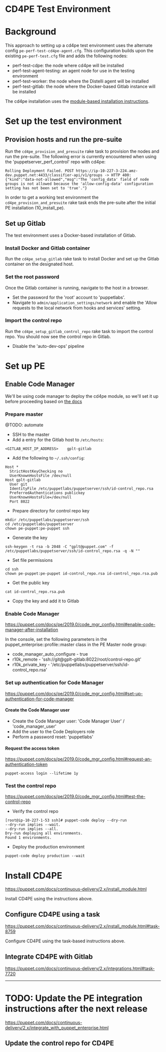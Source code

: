 CD4PE Test Environment
=========================

# Background
This approach to setting up a cd4pe test environment uses the alternate config `pe-perf-test-cd4pe-agent.cfg`.
This configuration builds upon the existing `pe-perf-test.cfg` file and adds the following nodes:
* perf-test-cdpe: the node where cd4pe will be installed
* perf-test-agent-testing: an agent node for use in the testing environment
* perf-test-worker: the node where the Distelli agent will be installed
* perf-test-gitlab: the node where the Docker-based Gitlab instance will be installed

The cd4pe installation uses the [module-based installation instructions](https://puppet.com/docs/continuous-delivery/2.x/install_module.html#task-8759).

# Set up the test environment
## Provision hosts and run the pre-suite
Run the `cd4pe_provision_and_presuite` rake task to provision the nodes and run the pre-suite.
The following error is currently encountered when using the 'puppetserver_perf_control' repo with cd4pe:
```
Rolling Deployment Failed. POST https://ip-10-227-3-224.amz-dev.puppet.net:4433/classifier-api/v1/groups -> HTTP 400: {"kind":"data-not-allowed","msg":"The 'config_data' field of node groups is not allowed because the 'allow-config-data' configuration setting has not been set to 'true'."}
```

In order to get a working test environment the `cd4pe_provision_and_presuite` rake task ends the pre-suite after the initial PE installation (10_install_pe).

## Set up Gitlab
The test environment uses a Docker-based installation of Gitlab.

### Install Docker and Gitlab container
Run the `cd4pe_setup_gitlab` rake task to install Docker and set up the Gitlab container on the designated host.

### Set the root password
Once the Gitlab container is running, navigate to the host in a browser.
* Set the password for the 'root' account to 'puppetlabs'.
* Navigate to `admin/application_settings/network` and enable the 'Allow requests to the local network from hooks and services' setting.

### Import the control repo
Run the `cd4pe_setup_gitlab_control_repo` rake task to import the control repo.
You should now see the control repo in Gitlab.
* Disable the 'auto-dev-ops' pipeline

# Set up PE
## Enable Code Manager
We'll be using code manager to deploy the cd4pe module, so we'll set it up before proceeding based on [the docs](https://puppet.com/docs/pe/2019.0/code_mgr_config.html#enable-code-manager-after-installation)

### Prepare master
@TODO: automate
* SSH to the master
* Add a entry for the Gitlab host to `/etc/hosts`:
```
<GITLAB_HOST_IP_ADDRESS>	gplt-gitlab
```

* Add the following to `~/.ssh/config`:
```
Host *
  StrictHostKeyChecking no
  UserKnownHostsFile /dev/null
Host gplt-gitlab
  User git
  IdentityFile /etc/puppetlabs/puppetserver/ssh/id-control_repo.rsa
  PreferredAuthentications publickey
  UserKnownHostsFile=/dev/null
  Port 8022
```

* Prepare directory for control repo key
```
mkdir /etc/puppetlabs/puppetserver/ssh
cd /etc/puppetlabs/puppetserver
chown pe-puppet:pe-puppet ssh
```

* Generate the key
```
ssh-keygen -t rsa -b 2048 -C "gplt@puppet.com" -f /etc/puppetlabs/puppetserver/ssh/id-control_repo.rsa -q -N "" 

```

* Set file permissions
```
cd ssh
chown pe-puppet:pe-puppet id-control_repo.rsa id-control_repo.rsa.pub

```

* Get the public key
```
cat id-control_repo.rsa.pub
```

* Copy the key and add it to Gitlab

### Enable Code Manager
https://puppet.com/docs/pe/2019.0/code_mgr_config.html#enable-code-manager-after-installation

In the console, set the following parameters in the puppet_enterprise::profile::master class in the PE Master node group:
* code_manager_auto_configure - true
* r10k_remote - 'ssh://git@gplt-gitlab:8022/root/control-repo.git'
* r10k_private_key - '/etc/puppetlabs/puppetserver/ssh/id-control_repo.rsa'

### Set up authentication for Code Manager
https://puppet.com/docs/pe/2019.0/code_mgr_config.html#set-up-authentication-for-code-manager

#### Create the Code Manager user
* Create the Code Manager user: 'Code Manager User' / 'code_manager_user'
* Add the user to the Code Deployers role
* Perform a password reset: 'puppetlabs'

#### Request the access token
https://puppet.com/docs/pe/2019.0/code_mgr_config.html#request-an-authentication-token

```
puppet-access login --lifetime 1y
```

### Test the control repo
https://puppet.com/docs/pe/2019.0/code_mgr_config.html#test-the-control-repo

* Verify the control repo
```
[root@ip-10-227-1-53 ssh]# puppet-code deploy --dry-run
--dry-run implies --wait.
--dry-run implies --all.
Dry-run deploying all environments.
Found 1 environments.
```

* Deploy the production environment
```
puppet-code deploy production --wait
```

# Install CD4PE
https://puppet.com/docs/continuous-delivery/2.x/install_module.html

Install CD4PE using the instructions above.

## Configure CD4PE using a task
https://puppet.com/docs/continuous-delivery/2.x/install_module.html#task-8759

Configure CD4PE using the task-based instructions above.

## Integrate CD4PE with Gitlab
https://puppet.com/docs/continuous-delivery/2.x/integrations.html#task-7720

---

# TODO: Update the PE integration instructions after the next release
https://puppet.com/docs/continuous-delivery/2.x/integrate_with_puppet_enterprise.html


## Update the control repo for CD4PE


